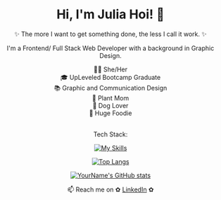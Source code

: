  ## <h1 align="center"> Hi, I'm Julia Hoi! 👋 </h1>
  <p align="center"> ✨ The more I want to get something done, the less I call it work. ✨ </p>


 <p align="center">I'm a Frontend/ Full Stack Web Developer with a background in Graphic Design.</p>

<div align="center">
👩🏻‍ She/Her <br />
🎓 UpLeveled Bootcamp Graduate <br />
📚 Graphic and Communication Design <br />
🌱 Plant Mom <br />
🐶 Dog Lover <br />
🍕 Huge Foodie
</div>

<br />

<p align="center">Tech Stack: </p>

<div align="center">
 
[![My Skills](https://skillicons.dev/icons?&perline=6&i=ts,js,html,css,react,nextjs,nodejs,postgresql,figma,emotion,ps,ai)](https://skillicons.dev)
 


[![Top Langs](https://github-readme-stats.vercel.app/api/top-langs/?username=julxy26)](https://github.com/anuraghazra/github-readme-stats)

[![YourName's GitHub stats](https://github-readme-stats.vercel.app/api?username=julxy26)](https://github.com/anuraghazra/github-readme-stats)
 
 </div>

 <p align="center">📫 Reach me on ✿ <a href="https://www.linkedin.com/in/julia-hoi/">LinkedIn</a> ✿</p>

